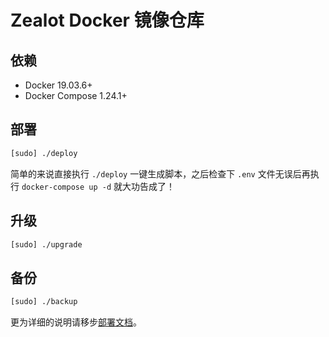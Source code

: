# Zealot Docker 镜像仓库

## 依赖

- Docker 19.03.6+
- Docker Compose 1.24.1+

## 部署

```sh
[sudo] ./deploy
```

简单的来说直接执行 `./deploy` 一键生成脚本，之后检查下 `.env` 文件无误后再执行 `docker-compose up -d` 就大功告成了！

## 升级

```sh
[sudo] ./upgrade
```

## 备份

```sh
[sudo] ./backup
```

更为详细的说明请移步[部署文档](https://zealot.ews.im/#/deployment)。
